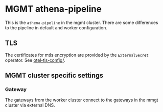 # MGMT athena-pipeline

This is the `athena-pipeline` in the mgmt cluster.
There are some differences to the pipeline in default and worker configuration.

## TLS
The certificates for mtls encryption are provided by the `ExternalSecret` operator.
See [otel-tls-config/](otel-tls-config).

## MGMT cluster specific settings

### Gateway
The gateways from the worker cluster connect to the gateways in the mmgt cluster via external DNS.

